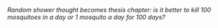*Random shower thought becomes thesis chapter: is it better to kill 100 mosquitoes in a day or 1 mosquito a day for 100 days?*
